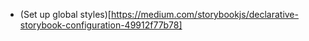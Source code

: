-   (Set up global styles)[https://medium.com/storybookjs/declarative-storybook-configuration-49912f77b78]
